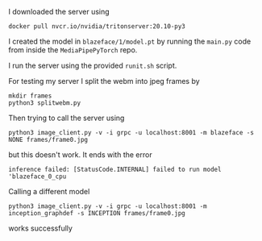 I downloaded the server using 

```
docker pull nvcr.io/nvidia/tritonserver:20.10-py3
```

I created the model in `blazeface/1/model.pt` by running the `main.py` code from inside the `MediaPipePyTorch` repo.

I run the server using the provided `runit.sh` script.

For testing my server I split the webm into jpeg frames by 
```
mkdir frames
python3 splitwebm.py
```

Then trying to call the server using
```
python3 image_client.py -v -i grpc -u localhost:8001 -m blazeface -s NONE frames/frame0.jpg
```
but this doesn't work.
It ends with the error 
```
inference failed: [StatusCode.INTERNAL] failed to run model 'blazeface_0_cpu
```

Calling a different model 
```
python3 image_client.py -v -i grpc -u localhost:8001 -m inception_graphdef -s INCEPTION frames/frame0.jpg
```
works successfully